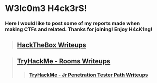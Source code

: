 #           W3lc0m3 H4ck3rS!
### Here I would like to post some of my reports made when making CTFs and related. Thanks for joining! Enjoy H4cK1ng!

> ## [**HackTheBox Writeups**](/HackTheBox/index.md)

> ## [**TryHackMe - Rooms Writeups**](/TryHackMe/index.md)
>
>> ### [**TryHackMe - Jr Penetration Tester Path Writeups**](/JrPentester/index.md)
 
